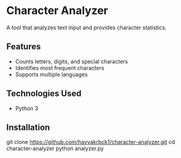 
# Character Analyzer

A tool that analyzes text input and provides character statistics.

## Features
- Counts letters, digits, and special characters
- Identifies most frequent characters
- Supports multiple languages

## Technologies Used
- Python 3

## Installation


git clone https://github.com/havvakrbck1/character-analyzer.git
cd character-analyzer
python analyzer.py
